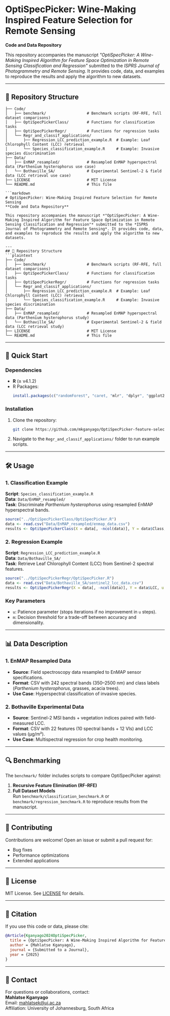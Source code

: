 # OptiSpecPicker: Wine-Making Inspired Feature Selection for Remote Sensing  
**Code and Data Repository**  

This repository accompanies the manuscript *"OptiSpecPicker: A Wine-Making Inspired Algorithm for Feature Space Optimization in Remote Sensing Classification and Regression"* submitted to the *ISPRS Journal of Photogrammetry and Remote Sensing*. It provides code, data, and examples to reproduce the results and apply the algorithm to new datasets.  

---
## 📂 Repository Structure  
```plaintext
├── Code/  
│   ├── benchmark/                  # Benchmark scripts (RF-RFE, full dataset comparisons)  
│   ├── OptiSpecPickerClass/        # Functions for classification tasks  
│   ├── OptiSpecPickerRegr/         # Functions for regression tasks  
│   └── Regr_and_classif_applications/  
│       ├── Regression_LCC_prediction_example.R  # Example: Leaf Chlorophyll Content (LCC) retrieval  
│       └── Species_classification_example.R     # Example: Invasive species discrimination  
├── Data/  
│   ├── EnMAP_resampled/            # Resampled EnMAP hyperspectral data (Parthenium hysterophorus use case)  
│   └── Bothaville_SA/              # Experimental Sentinel-2 & field data (LCC retrieval use case)  
├── LICENSE                         # MIT License  
└── README.md                       # This file  
 
```markdown
# OptiSpecPicker: Wine-Making Inspired Feature Selection for Remote Sensing  
**Code and Data Repository**  

This repository accompanies the manuscript *"OptiSpecPicker: A Wine-Making Inspired Algorithm for Feature Space Optimization in Remote Sensing Classification and Regression"* submitted to the *ISPRS Journal of Photogrammetry and Remote Sensing*. It provides code, data, and examples to reproduce the results and apply the algorithm to new datasets.  

---
## 📂 Repository Structure  
```plaintext
├── Code/  
│   ├── benchmark/                  # Benchmark scripts (RF-RFE, full dataset comparisons)  
│   ├── OptiSpecPickerClass/        # Functions for classification tasks  
│   ├── OptiSpecPickerRegr/         # Functions for regression tasks  
│   └── Regr_and_classif_applications/  
│       ├── Regression_LCC_prediction_example.R  # Example: Leaf Chlorophyll Content (LCC) retrieval  
│       └── Species_classification_example.R     # Example: Invasive species discrimination  
├── Data/  
│   ├── EnMAP_resampled/            # Resampled EnMAP hyperspectral data (Parthenium hysterophorus study)  
│   └── Bothaville_SA/              # Experimental Sentinel-2 & field data (LCC retrieval study)  
├── LICENSE                         # MIT License  
└── README.md                       # This file  
```

---
## 🚀 Quick Start  

### **Dependencies**  
- **R** (≥ v4.1.2)  
- R Packages:  
  ```R
  install.packages(c("randomForest", "caret, "mlr", "dplyr", "ggplot2", "FSelectorRcpp"))
  ```

### **Installation**  
1. Clone the repository:  
   ```bash
   git clone https://github.com/mkganyago/OptiSpecPicker-feature-selection.git  
   ```
2. Navigate to the `Regr_and_classif_applications/` folder to run example scripts.  

---

## 🛠️ Usage  

### **1. Classification Example**  
**Script**: `Species_classification_example.R`  
**Data**: `Data/EnMAP_resampled/`  
**Task**: Discriminate *Parthenium hysterophorus* using resampled EnMAP hyperspectral bands.  
```R
source("../OptiSpecPickerClass/OptiSpecPicker.R")  
data <- read.csv("Data/EnMAP_resampled/enmap_data.csv")  
results <- OptiSpecPickerClass(X = data[, -ncol(data)], Y = data$Class, u = 10, m = 0.01)  
```

### **2. Regression Example**  
**Script**: `Regression_LCC_prediction_example.R`  
**Data**: `Data/Bothaville_SA/`  
**Task**: Retrieve Leaf Chlorophyll Content (LCC) from Sentinel-2 spectral features.  
```R
source("../OptiSpecPickerRegr/OptiSpecPicker.R")  
data <- read.csv("Data/Bothaville_SA/sentinel2_lcc_data.csv")  
results <- OptiSpecPickerRegr(X = data[, -ncol(data)], Y = data$LCC, u = 5, m = 0.05)  
```

### **Key Parameters**  
- `u`: Patience parameter (stops iterations if no improvement in `u` steps).  
- `m`: Decision threshold for a trade-off between accuracy and dimensionality.  

---

## 📊 Data Description  

### **1. EnMAP Resampled Data**  
- **Source**: Field spectroscopy data resampled to EnMAP sensor specifications.  
- **Format**: CSV with 242 spectral bands (350–2500 nm) and class labels (*Parthenium hysterophorus*, grasses, acacia trees).  
- **Use Case**: Hyperspectral classification of invasive species.  

### **2. Bothaville Experimental Data**  
- **Source**: Sentinel-2 MSI bands + vegetation indices paired with field-measured LCC.  
- **Format**: CSV with 22 features (10 spectral bands + 12 VIs) and LCC values (μg/m²).  
- **Use Case**: Multispectral regression for crop health monitoring.  

---

## 🔍 Benchmarking  
The `benchmark/` folder includes scripts to compare OptiSpecPicker against:  
1. **Recursive Feature Elimination (RF-RFE)**  
2. **Full Dataset Models**  
Run `benchmark/classification_benchmark.R` or `benchmark/regression_benchmark.R` to reproduce results from the manuscript.  

---

## 🤝 Contributing  
Contributions are welcome! Open an issue or submit a pull request for:  
- Bug fixes  
- Performance optimizations  
- Extended applications

---

## 📜 License  
MIT License. See [LICENSE](LICENSE) for details.  

---

## 📄 Citation  
If you use this code or data, please cite:  
```bibtex
@Article{Kganyago2024OptiSpecPicker,  
  title = {OptiSpecPicker: A Wine-Making Inspired Algorithm for Feature Space Optimization in Remote Sensing Classification and Regression},  
  author = {Mahlatse Kganyago},  
  journal = {Submitted to a Journal},  
  year = {2025}  
}  
```

---

## 📧 Contact  
For questions or collaborations, contact:  
**Mahlatse Kganyago**  
Email: [mahlatsek@uj.ac.za](mailto:mahlatsek@uj.ac.za)  
Affiliation: University of Johannesburg, South Africa  
``` 
